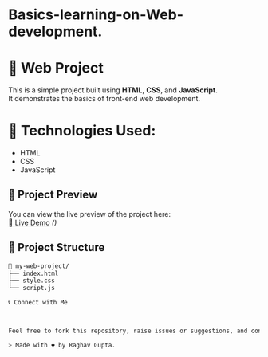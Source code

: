 # Basics-learning-on-Web-development.
# 🚀  Web Project

This is a simple project built using **HTML**, **CSS**, and **JavaScript**.  
It demonstrates the basics of front-end web development.

# 🔧 Technologies Used:

- HTML
- CSS  
- JavaScript 

## 📸 Project Preview

You can view the live preview of the project here:  
[🔗 Live Demo](#) *()*

## 📁 Project Structure

```bash
📁 my-web-project/
├── index.html
├── style.css
└── script.js

📞 Connect with Me



Feel free to fork this repository, raise issues or suggestions, and connect with me.

> Made with ❤️ by Raghav Gupta.
